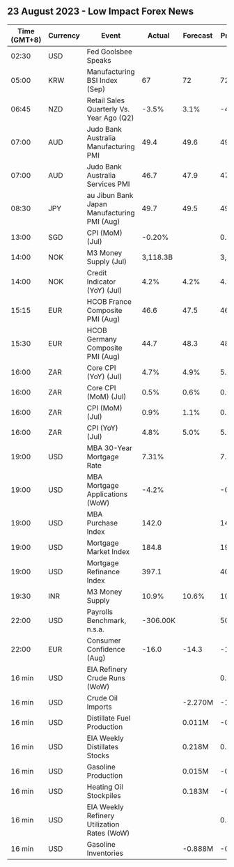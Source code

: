 ## 23 August 2023 - Low Impact Forex News

| Time (GMT+8) | Currency | Event | Actual | Forecast | Previous |
|------|----------|-------|--------|----------|----------|
| 02:30 | USD | Fed Goolsbee Speaks |  |  |  |
| 05:00 | KRW | Manufacturing BSI Index (Sep) | 67 | 72 | 72 |
| 06:45 | NZD | Retail Sales Quarterly Vs. Year Ago (Q2) | -3.5% | 3.1% | -4.1% |
| 07:00 | AUD | Judo Bank Australia Manufacturing PMI | 49.4 | 49.6 | 49.6 |
| 07:00 | AUD | Judo Bank Australia Services PMI | 46.7 | 47.9 | 47.9 |
| 08:30 | JPY | au Jibun Bank Japan Manufacturing PMI (Aug) | 49.7 | 49.5 | 49.6 |
| 13:00 | SGD | CPI (MoM) (Jul) | -0.20% |  | 0.50% |
| 14:00 | NOK | M3 Money Supply (Jul) | 3,118.3B |  | 3,059.5B |
| 14:00 | NOK | Credit Indicator (YoY) (Jul) | 4.2% | 4.2% | 4.3% |
| 15:15 | EUR | HCOB France Composite PMI (Aug) | 46.6 | 47.5 | 46.6 |
| 15:30 | EUR | HCOB Germany Composite PMI (Aug) | 44.7 | 48.3 | 48.5 |
| 16:00 | ZAR | Core CPI (YoY) (Jul) | 4.7% | 4.9% | 5.0% |
| 16:00 | ZAR | Core CPI (MoM) (Jul) | 0.5% | 0.6% | 0.4% |
| 16:00 | ZAR | CPI (MoM) (Jul) | 0.9% | 1.1% | 0.2% |
| 16:00 | ZAR | CPI (YoY) (Jul) | 4.8% | 5.0% | 5.4% |
| 19:00 | USD | MBA 30-Year Mortgage Rate | 7.31% |  | 7.16% |
| 19:00 | USD | MBA Mortgage Applications (WoW) | -4.2% |  | -0.8% |
| 19:00 | USD | MBA Purchase Index | 142.0 |  | 149.5 |
| 19:00 | USD | Mortgage Market Index | 184.8 |  | 193.0 |
| 19:00 | USD | Mortgage Refinance Index | 397.1 |  | 408.4 |
| 19:30 | INR | M3 Money Supply | 10.9% | 10.6% | 10.6% |
| 22:00 | USD | Payrolls Benchmark, n.s.a. | -306.00K |  | 506.00K |
| 22:00 | EUR | Consumer Confidence (Aug) | -16.0 | -14.3 | -15.1 |
| 16 min | USD | EIA Refinery Crude Runs (WoW) |  |  | 0.167M |
| 16 min | USD | Crude Oil Imports |  | -2.270M | -1.763M |
| 16 min | USD | Distillate Fuel Production |  | 0.011M | -0.182M |
| 16 min | USD | EIA Weekly Distillates Stocks |  | 0.218M | 0.296M |
| 16 min | USD | Gasoline Production |  | 0.015M | -0.336M |
| 16 min | USD | Heating Oil Stockpiles |  | 0.183M | -0.101M |
| 16 min | USD | EIA Weekly Refinery Utilization Rates (WoW) |  |  | 0.9% |
| 16 min | USD | Gasoline Inventories |  | -0.888M | -0.261M |
